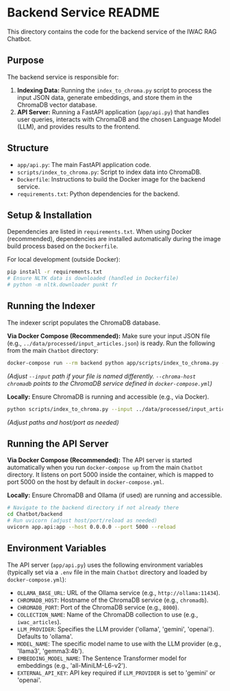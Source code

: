 # Backend Service README

This directory contains the code for the backend service of the IWAC RAG Chatbot.

## Purpose

The backend service is responsible for:
1.  **Indexing Data:** Running the `index_to_chroma.py` script to process the input JSON data, generate embeddings, and store them in the ChromaDB vector database.
2.  **API Server:** Running a FastAPI application (`app/api.py`) that handles user queries, interacts with ChromaDB and the chosen Language Model (LLM), and provides results to the frontend.

## Structure

-   `app/api.py`: The main FastAPI application code.
-   `scripts/index_to_chroma.py`: Script to index data into ChromaDB.
-   `Dockerfile`: Instructions to build the Docker image for the backend service.
-   `requirements.txt`: Python dependencies for the backend.

## Setup & Installation

Dependencies are listed in `requirements.txt`. When using Docker (recommended), dependencies are installed automatically during the image build process based on the `Dockerfile`.

For local development (outside Docker):
```bash
pip install -r requirements.txt
# Ensure NLTK data is downloaded (handled in Dockerfile)
# python -m nltk.downloader punkt fr 
```

## Running the Indexer

The indexer script populates the ChromaDB database.

**Via Docker Compose (Recommended):**
Make sure your input JSON file (e.g., `../data/processed/input_articles.json`) is ready. Run the following from the main `Chatbot` directory:
```bash
docker-compose run --rm backend python app/scripts/index_to_chroma.py --input data/processed/input_articles.json --chroma-host chromadb
```
*(Adjust `--input` path if your file is named differently. `--chroma-host chromadb` points to the ChromaDB service defined in `docker-compose.yml`)*

**Locally:**
Ensure ChromaDB is running and accessible (e.g., via Docker).
```bash
python scripts/index_to_chroma.py --input ../data/processed/input_articles.json --chroma-host localhost --chroma-port 8000
```
*(Adjust paths and host/port as needed)*

## Running the API Server

**Via Docker Compose (Recommended):**
The API server is started automatically when you run `docker-compose up` from the main `Chatbot` directory. It listens on port 5000 inside the container, which is mapped to port 5000 on the host by default in `docker-compose.yml`.

**Locally:**
Ensure ChromaDB and Ollama (if used) are running and accessible.
```bash
# Navigate to the backend directory if not already there
cd Chatbot/backend 
# Run uvicorn (adjust host/port/reload as needed)
uvicorn app.api:app --host 0.0.0.0 --port 5000 --reload 
```

## Environment Variables

The API server (`app/api.py`) uses the following environment variables (typically set via a `.env` file in the main `Chatbot` directory and loaded by `docker-compose.yml`):

-   `OLLAMA_BASE_URL`: URL of the Ollama service (e.g., `http://ollama:11434`).
-   `CHROMADB_HOST`: Hostname of the ChromaDB service (e.g., `chromadb`).
-   `CHROMADB_PORT`: Port of the ChromaDB service (e.g., `8000`).
-   `COLLECTION_NAME`: Name of the ChromaDB collection to use (e.g., `iwac_articles`).
-   `LLM_PROVIDER`: Specifies the LLM provider ('ollama', 'gemini', 'openai'). Defaults to 'ollama'.
-   `MODEL_NAME`: The specific model name to use with the LLM provider (e.g., 'llama3', 'gemma3:4b').
-   `EMBEDDING_MODEL_NAME`: The Sentence Transformer model for embeddings (e.g., 'all-MiniLM-L6-v2').
-   `EXTERNAL_API_KEY`: API key required if `LLM_PROVIDER` is set to 'gemini' or 'openai'. 